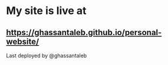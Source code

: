 # My site is live at
## https://ghassantaleb.github.io/personal-website/
Last deployed by @ghassantaleb 
